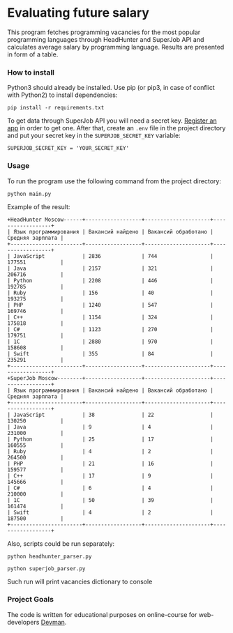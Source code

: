 # Evaluating future salary

This program fetches programming vacancies for the most popular programming languages through HeadHunter and SuperJob API and calculates average salary by programming language. Results are presented in form of a table.

### How to install

Python3 should already be installed. Use pip (or pip3, in case of conflict with Python2) to install dependencies:
```
pip install -r requirements.txt
```
To get data through SuperJob API you will need a secret key. [Register an app](https://api.superjob.ru/register) in order to get one. After that, create an `.env` file in the project directory and put your secret key in the `SUPERJOB_SECRET_KEY` variable:
```
SUPERJOB_SECRET_KEY = 'YOUR_SECRET_KEY'
```

### Usage

To run the program use the following command from the project directory:
```
python main.py
```
Example of the result:
```
+HeadHunter Moscow------+------------------+---------------------+------------------+
| Язык программирования | Вакансий найдено | Вакансий обработано | Средняя зарплата |
+-----------------------+------------------+---------------------+------------------+
| JavaScript            | 2836             | 744                 | 177551           |
| Java                  | 2157             | 321                 | 206716           |
| Python                | 2208             | 446                 | 192785           |
| Ruby                  | 156              | 40                  | 193275           |
| PHP                   | 1240             | 547                 | 169746           |
| C++                   | 1154             | 324                 | 175818           |
| C#                    | 1123             | 270                 | 179751           |
| 1C                    | 2880             | 970                 | 158608           |
| Swift                 | 355              | 84                  | 235291           |
+-----------------------+------------------+---------------------+------------------+
+SuperJob Moscow--------+------------------+---------------------+------------------+
| Язык программирования | Вакансий найдено | Вакансий обработано | Средняя зарплата |
+-----------------------+------------------+---------------------+------------------+
| JavaScript            | 38               | 22                  | 130250           |
| Java                  | 9                | 4                   | 231000           |
| Python                | 25               | 17                  | 160555           |
| Ruby                  | 4                | 2                   | 264500           |
| PHP                   | 21               | 16                  | 159577           |
| C++                   | 17               | 9                   | 145666           |
| C#                    | 6                | 4                   | 210000           |
| 1C                    | 50               | 39                  | 161474           |
| Swift                 | 4                | 2                   | 187500           |
+-----------------------+------------------+---------------------+------------------+
```
Also,  scripts could be run separately:
```
python headhunter_parser.py

python superjob_parser.py
```
Such run will print vacancies dictionary to console

### Project Goals

The code is written for educational purposes on online-course for web-developers [Devman](https://dvmn.org).